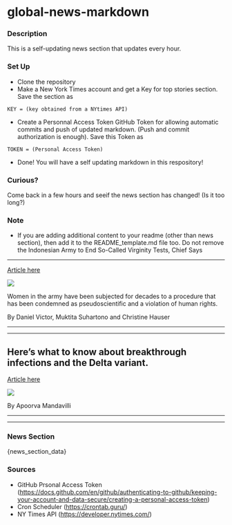 # global-news-markdown

### Description 
This is a self-updating news section that updates every hour.

### Set Up 
* Clone the repository
* Make a New York Times account and get a Key for top stories section. Save the section as 
 ```
 KEY = (key obtained from a NYtimes API)
 ```
*  Create a Personnal Access Token GitHub Token for allowing automatic commits and push of updated markdown. (Push and commit authorization is enough). Save this Token as 
```
TOKEN = (Personal Access Token)
```
* Done! You will have a self updating markdown in this respository!

### Curious?
Come back in a few hours and seeif the news section has changed! (Is it too long?)

### Note
* If you are adding additional content to your readme (other than news section), then add it to the README_template.md file too. Do not remove the Indonesian Army to End So-Called Virginity Tests, Chief Says
------------------------------------------------------------

[Article here](https://www.nytimes.com/2021/08/11/world/asia/indonesia-army-virginity-tests.html)

[![](https://static01.nyt.com/images/2021/08/07/world/07xp-indonesia/merlin_162156429_c500ff45-b920-441e-86b3-3dc25aac2d35-superJumbo.jpg)](https://www.nytimes.com/2021/08/11/world/asia/indonesia-army-virginity-tests.html)

Women in the army have been subjected for decades to a procedure that has been condemned as pseudoscientific and a violation of human rights.

By Daniel Victor, Muktita Suhartono and Christine Hauser

* * *

* * *

Here’s what to know about breakthrough infections and the Delta variant.
------------------------------------------------------------------------

[Article here](https://www.nytimes.com/2021/08/11/science/heres-what-to-know-about-breakthrough-infections-and-the-delta-variant.html)

[![](https://static01.nyt.com/images/2021/08/11/world/11virus-briefing-breakthrough-explainer/11virus-briefing-breakthrough-explainer-superJumbo.jpg)](https://www.nytimes.com/2021/08/11/science/heres-what-to-know-about-breakthrough-infections-and-the-delta-variant.html)

By Apoorva Mandavilli

* * *

* * *

### News Section 
{news_section_data}


### Sources 
* GitHub Prsonal Access Token (https://docs.github.com/en/github/authenticating-to-github/keeping-your-account-and-data-secure/creating-a-personal-access-token)
* Cron Scheduler (https://crontab.guru/)
* NY Times API (https://developer.nytimes.com/)

